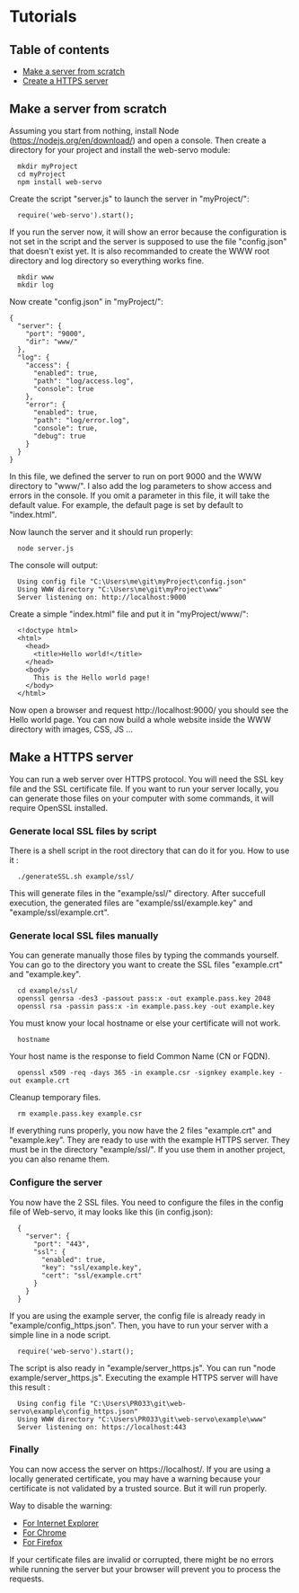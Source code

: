 
# Tutorials

## Table of contents

- [Make a server from scratch](https://github.com/Komrod/web-servo/blob/master/tutorials.md#make-a-server-from-scratch)
- [Create a HTTPS server](https://github.com/Komrod/web-servo/blob/master/tutorials.md#make-a-https-server)


## Make a server from scratch

Assuming you start from nothing, install Node (https://nodejs.org/en/download/) and open a console. Then create a directory for your project and install the web-servo module:
```
  mkdir myProject
  cd myProject
  npm install web-servo
```

Create the script "server.js" to launch the server in "myProject/":
```
  require('web-servo').start();
```
If you run the server now, it will show an error because the configuration is not set in the script and the server is supposed to use the file "config.json" that doesn't exist yet. It is also recommanded to create the WWW root directory and log directory so everything works fine.
```
  mkdir www
  mkdir log
```
Now create "config.json" in "myProject/":
```
{
  "server": {
    "port": "9000",
    "dir": "www/"
  },
  "log": {
    "access": {
      "enabled": true,
      "path": "log/access.log",
      "console": true
    },
    "error": {
      "enabled": true,
      "path": "log/error.log",
      "console": true,
      "debug": true
    }
  }
}
```
In this file, we defined the server to run on port 9000 and the WWW directory to "www/". I also add the log parameters to show access and errors in the console.
If you omit a parameter in this file, it will take the default value. For example, the default page is set by default to "index.html".

Now launch the server and it should run properly:
```
  node server.js
```

The console will output:
```
  Using config file "C:\Users\me\git\myProject\config.json"
  Using WWW directory "C:\Users\me\git\myProject\www"
  Server listening on: http://localhost:9000
```

Create a simple "index.html" file and put it in "myProject/www/":
```
  <!doctype html>
  <html>
    <head>
      <title>Hello world!</title>
    </head>
    <body>
      This is the Hello world page!
    </body>
  </html>
```

Now open a browser and request http://localhost:9000/ you should see the Hello world page. You can now build a whole website inside the WWW directory with images, CSS, JS ...


## Make a HTTPS server

You can run a web server over HTTPS protocol. You will need the SSL key file and the SSL certificate file.
If you want to run your server locally, you can generate those files on your computer with some commands, it will require OpenSSL installed. 

### Generate local SSL files by script

There is a shell script in the root directory that can do it for you. How to use it :
```
  ./generateSSL.sh example/ssl/
```
This will generate files in the "example/ssl/" directory.
After succefull execution, the generated files are "example/ssl/example.key" and "example/ssl/example.crt".

### Generate local SSL files manually

You can generate manually those files by typing the commands yourself. You can go to the directory you want to create the SSL files "example.crt" and "example.key".

```
  cd example/ssl/
  openssl genrsa -des3 -passout pass:x -out example.pass.key 2048
  openssl rsa -passin pass:x -in example.pass.key -out example.key
```

You must know your local hostname or else your certificate will not work.
```
  hostname
```

Your host name is the response to field Common Name (CN or FQDN).
```
  openssl x509 -req -days 365 -in example.csr -signkey example.key -out example.crt
```

Cleanup temporary files.
```
  rm example.pass.key example.csr
```

If everything runs properly, you now have the 2 files "example.crt" and "example.key". They are ready to use with the example HTTPS server. They must be in the directory "example/ssl/".
If you use them in another project, you can also rename them.

### Configure the server

You now have the 2 SSL files. You need to configure the files in the config file of Web-servo, it may looks like this (in config.json):

```
  {
    "server": {
      "port": "443",
      "ssl": {
        "enabled": true,
        "key": "ssl/example.key",
        "cert": "ssl/example.crt"
      }
    }
  }
```
If you are using the example server, the config file is already ready in "example/config_https.json".
Then, you have to run your server with a simple line in a node script.

```
  require('web-servo').start();
```

The script is also ready in "example/server_https.js". You can run "node example/server_https.js".
Executing the example HTTPS server will have this result :

```
  Using config file "C:\Users\PR033\git\web-servo\example\config_https.json"
  Using WWW directory "C:\Users\PR033\git\web-servo\example\www"
  Server listening on: https://localhost:443
```

### Finally

You can now access the server on https://localhost/. If you are using a locally generated certificate, you may have a warning because your certificate is not validated by a trusted source. But it will run properly.

Way to disable the warning:
- [For Internet Explorer](https://www.poweradmin.com/help/sslhints/ie.aspx)
- [For Chrome](https://support.google.com/chrome/answer/99020)
- [For Firefox](http://ccm.net/faq/14655-firefox-disable-warning-when-accessing-secured-sites)

If your certificate files are invalid or corrupted, there might be no errors while running the server but your browser will prevent you to process the requests.


